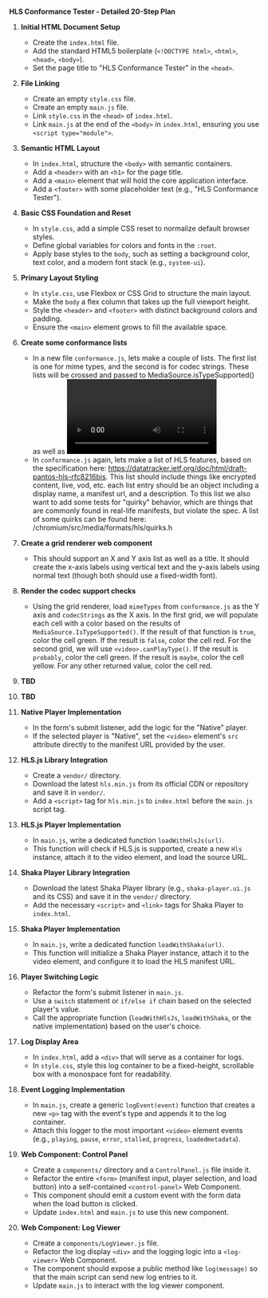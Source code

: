 **HLS Conformance Tester - Detailed 20-Step Plan**

1.  **Initial HTML Document Setup**
    *   Create the `index.html` file.
    *   Add the standard HTML5 boilerplate (`<!DOCTYPE html>`, `<html>`, `<head>`, `<body>`).
    *   Set the page title to "HLS Conformance Tester" in the `<head>`.

2.  **File Linking**
    *   Create an empty `style.css` file.
    *   Create an empty `main.js` file.
    *   Link `style.css` in the `<head>` of `index.html`.
    *   Link `main.js` at the end of the `<body>` in `index.html`, ensuring you use `<script type="module">`.

3.  **Semantic HTML Layout**
    *   In `index.html`, structure the `<body>` with semantic containers.
    *   Add a `<header>` with an `<h1>` for the page title.
    *   Add a `<main>` element that will hold the core application interface.
    *   Add a `<footer>` with some placeholder text (e.g., "HLS Conformance Tester").

4.  **Basic CSS Foundation and Reset**
    *   In `style.css`, add a simple CSS reset to normalize default browser styles.
    *   Define global variables for colors and fonts in the `:root`.
    *   Apply base styles to the `body`, such as setting a background color, text color, and a modern font stack (e.g., `system-ui`).

5.  **Primary Layout Styling**
    *   In `style.css`, use Flexbox or CSS Grid to structure the main layout.
    *   Make the `body` a flex column that takes up the full viewport height.
    *   Style the `<header>` and `<footer>` with distinct background colors and padding.
    *   Ensure the `<main>` element grows to fill the available space.

6. **Create some conformance lists**
    * In a new file `conformance.js`, lets make a couple of lists. The first list is one for mime types, and the second is for codec strings. These lists will be crossed and passed to MediaSource.isTypeSupported() as well as <video>.CanPlayType(), and presented in a grid view. 
    * In `conformance.js` again, lets make a list of HLS features, based on the specification here: https://datatracker.ietf.org/doc/html/draft-pantos-hls-rfc8216bis. This list should include things like encrypted content, live, vod, etc. each list entry should be an object including a display name, a manifest url, and a description. To this list we also want to add some tests for "quirky" behavior, which are things that are commonly found in real-life manifests, but violate the spec. A list of some quirks can be found here: /chromium/src/media/formats/hls/quirks.h

7. **Create a grid renderer web component**
    * This should support an X and Y axis list as well as a title. It should create the x-axis labels using vertical text and the y-axis labels using normal text (though both should use a fixed-width font).

8. **Render the codec support checks**
    * Using the grid renderer, load `mimeTypes` from `conformance.js` as the Y axis and `codecStrings` as the X axis. In the first grid, we will populate each cell with a color based on the results of `MediaSource.IsTypeSupported()`. If the result of that function is `true`, color the cell green. If the result is `false`, color the cell red. For the second grid, we will use `<video>.canPlayType()`. If the result is `probably`, color the cell green. If the result is `maybe`, color the cell yellow. For any other returned value, color the cell red. 

9.  **TBD**

10. **TBD**

11. **Native Player Implementation**
    *   In the form's submit listener, add the logic for the "Native" player.
    *   If the selected player is "Native", set the `<video>` element's `src` attribute directly to the manifest URL provided by the user.

12. **HLS.js Library Integration**
    *   Create a `vendor/` directory.
    *   Download the latest `hls.min.js` from its official CDN or repository and save it in `vendor/`.
    *   Add a `<script>` tag for `hls.min.js` to `index.html` before the `main.js` script tag.

13. **HLS.js Player Implementation**
    *   In `main.js`, write a dedicated function `loadWithHlsJs(url)`.
    *   This function will check if HLS.js is supported, create a new `Hls` instance, attach it to the video element, and load the source URL.

14. **Shaka Player Library Integration**
    *   Download the latest Shaka Player library (e.g., `shaka-player.ui.js` and its CSS) and save it in the `vendor/` directory.
    *   Add the necessary `<script>` and `<link>` tags for Shaka Player to `index.html`.

15. **Shaka Player Implementation**
    *   In `main.js`, write a dedicated function `loadWithShaka(url)`.
    *   This function will initialize a Shaka Player instance, attach it to the video element, and configure it to load the HLS manifest URL.

16. **Player Switching Logic**
    *   Refactor the form's submit listener in `main.js`.
    *   Use a `switch` statement or `if/else if` chain based on the selected player's value.
    *   Call the appropriate function (`loadWithHlsJs`, `loadWithShaka`, or the native implementation) based on the user's choice.

17. **Log Display Area**
    *   In `index.html`, add a `<div>` that will serve as a container for logs.
    *   In `style.css`, style this log container to be a fixed-height, scrollable box with a monospace font for readability.

18. **Event Logging Implementation**
    *   In `main.js`, create a generic `logEvent(event)` function that creates a new `<p>` tag with the event's type and appends it to the log container.
    *   Attach this logger to the most important `<video>` element events (e.g., `playing`, `pause`, `error`, `stalled`, `progress`, `loadedmetadata`).

19. **Web Component: Control Panel**
    *   Create a `components/` directory and a `ControlPanel.js` file inside it.
    *   Refactor the entire `<form>` (manifest input, player selection, and load button) into a self-contained `<control-panel>` Web Component.
    *   This component should emit a custom event with the form data when the load button is clicked.
    *   Update `index.html` and `main.js` to use this new component.

20. **Web Component: Log Viewer**
    *   Create a `components/LogViewer.js` file.
    *   Refactor the log display `<div>` and the logging logic into a `<log-viewer>` Web Component.
    *   The component should expose a public method like `log(message)` so that the main script can send new log entries to it.
    *   Update `main.js` to interact with the log viewer component.
